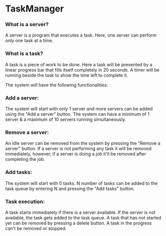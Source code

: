 # TaskManager

### What is a server?

A server is a program that executes a task. Here, one server can perform only one
task at a time.
### What is a task?
A task is a piece of work to be done. Here a task will be presented by a linear
progress bar that fills itself completely in 20 seconds. A timer will be running beside
the task to show the time left to complete it.

The system will have the following functionalities:
### Add a server: 
The system will start with only 1 server and more servers can be
added using the "Add a server" button. The system can have a minimum of 1 server
& a maximum of 10 servers running simultaneously.

### Remove a server: 
An idle server can be removed from the system by pressing the
"Remove a server" button. If a server is not performing any task it will be removed
immediately, however, if a server is doing a job it'll be removed after completing the
job.

### Add tasks: 
The system will start with 0 tasks. N number of tasks can be added to
the task queue by entering N and pressing the "Add tasks" button.

### Task execution: 
A task starts immediately if there is a server available. If the server
is not available, the task gets added to the task queue. A task that has not started
yet can be removed by pressing a delete button. A task in the progress can't be
removed or stopped.
